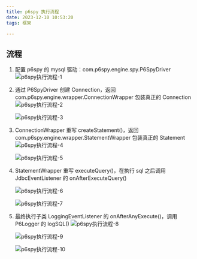 ```yaml
---
title: p6spy 执行流程
date: 2023-12-10 10:53:20
tags: 框架

---
```

## 流程

1. 配置 p6spy 的 mysql 驱动：com.p6spy.engine.spy.P6SpyDriver
	![p6spy执行流程-1](https://cdn.jsdelivr.net/gh/CheneyKwok/img-storage/blog/p6spy执行流程-1.png)

2. 通过 P6SpyDriver 创建 Connection，返回 com.p6spy.engine.wrapper.ConnectionWrapper 包装真正的 Connection 
	![p6spy执行流程-2](https://cdn.jsdelivr.net/gh/CheneyKwok/img-storage/blog/p6spy执行流程-2.png)

	![p6spy执行流程-3](https://cdn.jsdelivr.net/gh/CheneyKwok/img-storage/blog/p6spy执行流程-3.png)

3. ConnectionWrapper 重写 createStatement()，返回 com.p6spy.engine.wrapper.StatementWrapper 包装真正的 Statement
	![p6spy执行流程-4](https://cdn.jsdelivr.net/gh/CheneyKwok/img-storage/blog/p6spy执行流程-4.png)

	![p6spy执行流程-5](https://cdn.jsdelivr.net/gh/CheneyKwok/img-storage/blog/p6spy执行流程-5.png)




4. StatementWrapper 重写 executeQuery()，在执行 sql 之后调用 JdbcEventListener 的 onAfterExecuteQuery()
	
	![p6spy执行流程-6](https://cdn.jsdelivr.net/gh/CheneyKwok/img-storage/blog/p6spy执行流程-6.png)

	![p6spy执行流程-7](https://cdn.jsdelivr.net/gh/CheneyKwok/img-storage/blog/p6spy执行流程-7.png)

5. 最终执行子类 LoggingEventListener 的 onAfterAnyExecute()，调用 P6Logger 的 logSQL()
	![p6spy执行流程-8](https://cdn.jsdelivr.net/gh/CheneyKwok/img-storage/blog/p6spy执行流程-8.png)

	![p6spy执行流程-9](https://cdn.jsdelivr.net/gh/CheneyKwok/img-storage/blog/p6spy执行流程-9.png)

	![p6spy执行流程-10](https://cdn.jsdelivr.net/gh/CheneyKwok/img-storage/blog/p6spy执行流程-10.png)
<!--stackedit_data:
eyJoaXN0b3J5IjpbODM5NjM3NDI4LDUxOTExNzE4MCwyMTEyNz
c0NjgxLDE5Njc3NTM1NTMsLTExNDcwMzg1NjMsLTgyNjc1OTI1
NSwtNTg5ODMzOTM5LC0xMjUzMTczODU5LDE4ODc5MTM1ODYsNT
k3NDgzNDY0XX0=
-->